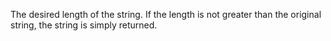 The desired length of the string. If the length is not greater than the original string, the string is simply returned.